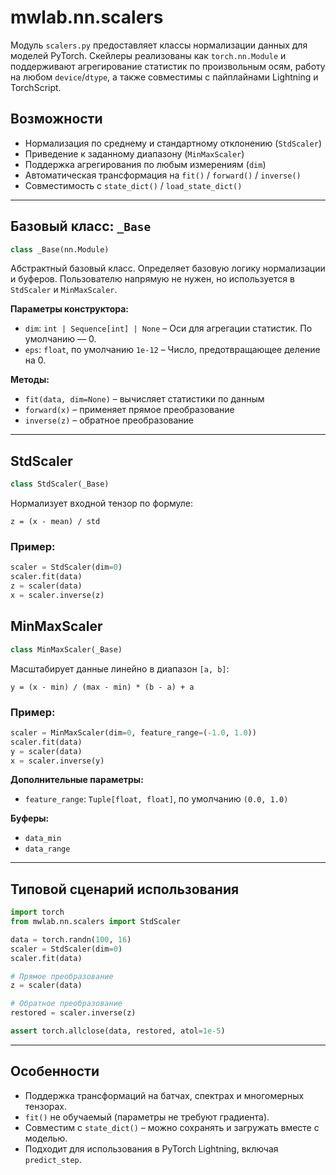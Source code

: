 # mwlab.nn.scalers

Модуль `scalers.py` предоставляет классы нормализации данных для моделей PyTorch. Скейлеры реализованы как `torch.nn.Module` и поддерживают агрегирование статистик по произвольным осям, работу на любом `device`/`dtype`, а также совместимы с пайплайнами Lightning и TorchScript.

## Возможности

- Нормализация по среднему и стандартному отклонению (`StdScaler`)
- Приведение к заданному диапазону (`MinMaxScaler`)
- Поддержка агрегирования по любым измерениям (`dim`)
- Автоматическая трансформация на `fit()` / `forward()` / `inverse()`
- Совместимость с `state_dict()` / `load_state_dict()`

---

## Базовый класс: `_Base`

```python
class _Base(nn.Module)
```

Абстрактный базовый класс. Определяет базовую логику нормализации и буферов. Пользователю напрямую не нужен, но используется в `StdScaler` и `MinMaxScaler`.

**Параметры конструктора:**

- `dim`: `int | Sequence[int] | None` – Оси для агрегации статистик. По умолчанию — 0.
- `eps`: `float`, по умолчанию `1e-12` – Число, предотвращающее деление на 0.

**Методы:**

- `fit(data, dim=None)` – вычисляет статистики по данным
- `forward(x)` – применяет прямое преобразование
- `inverse(z)` – обратное преобразование

---

## StdScaler

```python
class StdScaler(_Base)
```

Нормализует входной тензор по формуле:

```text
z = (x - mean) / std
```

### Пример:

```python
scaler = StdScaler(dim=0)
scaler.fit(data)
z = scaler(data)
x = scaler.inverse(z)
```

## MinMaxScaler

```python
class MinMaxScaler(_Base)
```

Масштабирует данные линейно в диапазон `[a, b]`:

```text
y = (x - min) / (max - min) * (b - a) + a
```

### Пример:

```python
scaler = MinMaxScaler(dim=0, feature_range=(-1.0, 1.0))
scaler.fit(data)
y = scaler(data)
x = scaler.inverse(y)
```

**Дополнительные параметры:**

- `feature_range`: `Tuple[float, float]`, по умолчанию `(0.0, 1.0)`

**Буферы:**

- `data_min`
- `data_range`

---

## Типовой сценарий использования

```python
import torch
from mwlab.nn.scalers import StdScaler

data = torch.randn(100, 16)
scaler = StdScaler(dim=0)
scaler.fit(data)

# Прямое преобразование
z = scaler(data)

# Обратное преобразование
restored = scaler.inverse(z)

assert torch.allclose(data, restored, atol=1e-5)
```

---

## Особенности

- Поддержка трансформаций на батчах, спектрах и многомерных тензорах.
- `fit()` не обучаемый (параметры не требуют градиента).
- Совместим с `state_dict()` – можно сохранять и загружать вместе с моделью.
- Подходит для использования в PyTorch Lightning, включая `predict_step`.
